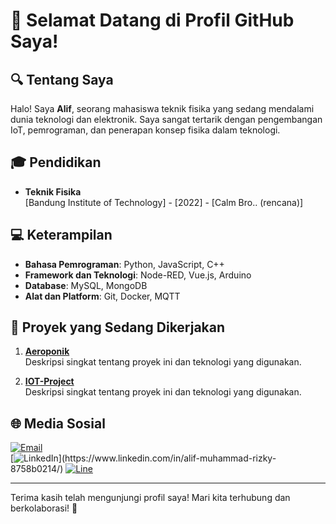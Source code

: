 # 👋 Selamat Datang di Profil GitHub Saya!

## 🔍 Tentang Saya
Halo! Saya **Alif**, seorang mahasiswa teknik fisika yang sedang mendalami dunia teknologi dan elektronik. Saya sangat tertarik dengan pengembangan IoT, pemrograman, dan penerapan konsep fisika dalam teknologi.

## 🎓 Pendidikan
- **Teknik Fisika**  
  [Bandung Institute of Technology] - [2022] - [Calm Bro.. (rencana)]
  
## 💻 Keterampilan
- **Bahasa Pemrograman**: Python, JavaScript, C++
- **Framework dan Teknologi**: Node-RED, Vue.js, Arduino
- **Database**: MySQL, MongoDB
- **Alat dan Platform**: Git, Docker, MQTT

## 🚀 Proyek yang Sedang Dikerjakan
1. **[Aeroponik](link_ke_proyek)**  
   Deskripsi singkat tentang proyek ini dan teknologi yang digunakan.
   
2. **[IOT-Project](link_ke_proyek)**  
   Deskripsi singkat tentang proyek ini dan teknologi yang digunakan.


## 🌐 Media Sosial
[![Email](https://img.shields.io/badge/Gmail-D14836?style=for-the-badge&logo=gmail&logoColor=white)](mailto:alifmuhammadrizky01@gmail.com)  
[![LinkedIn]([https://img.icons8.com/ios-filled/50/000000/linkedin.png](https://img.shields.io/badge/LinkedIn-0077B5?style=for-the-badge&logo=linkedin&logoColor=white))](https://www.linkedin.com/in/alif-muhammad-rizky-8758b0214/)  
[![Line](https://img.shields.io/badge/Line-00C300?style=for-the-badge&logo=line&logoColor=white)](https://line.me/ti/p/@rizky152003)

---

Terima kasih telah mengunjungi profil saya! Mari kita terhubung dan berkolaborasi! 🚀
